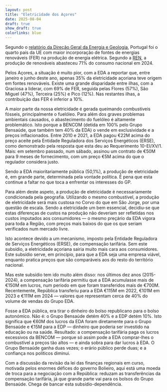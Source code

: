```yaml
---
layout: post
title: "Eletricidade dos Açores"
date: 2025-08-04
draft: true
show_draft: true
colorlinks: blue
---
```


Segundo o [relatório da Direção Geral da Energia e Geologia](https://www.dgeg.gov.pt/media/aqmpm3cf/dgeg-arr-2025-06.pdf), Portugal foi o quarto país da UE com maior incorporação de fontes de energias renováveis (FER) na produção de energia elétrica. Segundo a [REN](https://www.ren.pt/pt-pt/media/noticias/recorde-de-producao-de-renovaveis-abastece-71-do-consumo-de-eletricidade-em-2024), a produção de renováveis abasteceu 71% do consumo nacional em 2024.

Pelos Açores, a situação é muito pior, com a EDA a reportar que, entre janeiro e junho deste ano, apenas 35% da eletricidade açoriana teve origem em fontes renováveis. Existe uma grande disparidade entre ilhas, com a Graciosa a liderar, com 69% de FER, seguida pelas Flores (57%), São Miguel (47%), Terceira (25%) e Pico (12%). Nas restantes ilhas, a contribuição das FER é inferior a 10%.

A maior parte da nossa eletricidade é gerada queimando combustíveis fósseis, principalmente o fuelóleo. Para além dos graves problemas ambientais causados, o abastecimento do fuelóleo é altamente problemático. Isto porque a BENCOM (detida em 100% pelo Grupo Bensaúde, que também tem 40% da EDA) o vende em exclusividade e a preços inflacionados. Entre 2010 e 2021, a EDA pagou €22M acima do preço aceite pela Entidade Reguladora dos Serviços Energéticos (ERSE), como demonstrado pela resposta que esta deu ao Requerimento 10-EI/XV/1. Mais: em setembro passado, num sábado, assinou um contrato de €50M para 9 meses de fornecimento, com um preço €5M acima do que o regulador considera justo.

Sendo a EDA maioritariamente pública (50,1%), a produção de eletricidade é, em grande parte, determinada pela vontade política. É pena que esta continue a faltar no que toca a enfrentar os interesses do GP.

Para além deste aspeto, a produção de eletricidade é necessariamente condicionada pela geografia. Utilizando o mesmo combustível, a produção de eletricidade será mais custosa no Corvo do que em São Jorge, por uma questão de escala. Sendo a eletricidade um bem essencial, decidiu-se que estas diferenças de custos na produção não deveriam ser refletidas nos custos imputados aos consumidores — o mesmo preçário da EDA vigora para toda a Região, com preços mais baixos do que os que seriam verificados num mercado livre.

Isto acontece devido a um mecanismo, imposto pela Entidade Reguladora de Serviços Energéticos (ERSE), de compensação tarifária. Sem este subsídio, a eletricidade açoriana sairia muito mais cara aos consumidores. Este subsídio serve, em princípio, para que a EDA seja uma empresa viável, enquanto pratica preços que são comparáveis aos do resto do território nacional.

Mas este subsídio tem ido muito além disso: nos últimos dez anos (2015-2024), a compensação tarifária permitiu que a EDA acumulasse mais de €150M em lucros, num periodo em que foram transferidos mais de €700M. Recentemente, República transferiu para a EDA €115M em 2022, €101M em 2023 e €111M em 2024 — valores que representam cerca de 40% do volume de vendas do Grupo EDA.

Fosse a EDA pública, era tirar o dinheiro do bolso republicano para o bolso autonómico. Não é: o Grupo Bensaúde detém 40% e a EDP detém 10%. Isto significa que €60M dos lucros da EDA foram diretamente para o Grupo Bensaúde e €15M para a EDP — dinheiro que poderia ser investido na educação ou na saúde.  Resultado: a compensação tarifária paga os lucros excessivos da BENCOM — porque só assim pode a EDA comprar-lhes o combustível a preços tão altos — e ainda sobra para dar lucros à EDA. O Grupo Bensaúde ganha duas vezes; o erário público perde duas; e a confiança nos políticos diminui.

Com a discussão da revisão da lei das finanças regionais em curso, motivada pelos enormes défices do governo Bolieiro, aqui está uma moeda de troca para a negociação com a República: reduzam as transferências da compensação tarifária, já que grande parte vai para os bolsos do Grupo Bensaúde. Chega de bancar esta subsídio-dependência.
